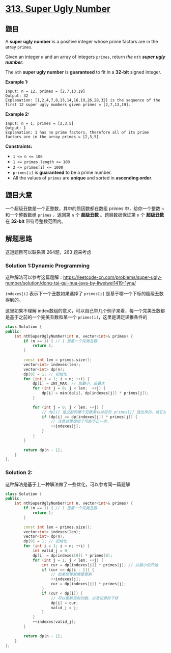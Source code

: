# [313. Super Ugly Number](https://leetcode-cn.com/problems/super-ugly-number/)

## 题目

A **super ugly number** is a positive integer whose prime factors are in the array `primes`.

Given an integer `n` and an array of integers `primes`, return *the* `nth` ***super ugly number***.

The `nth` **super ugly number** is **guaranteed** to fit in a **32-bit** signed integer.

 

**Example 1:**

```
Input: n = 12, primes = [2,7,13,19]
Output: 32
Explanation: [1,2,4,7,8,13,14,16,19,26,28,32] is the sequence of the first 12 super ugly numbers given primes = [2,7,13,19].
```

**Example 2:**

```
Input: n = 1, primes = [2,3,5]
Output: 1
Explanation: 1 has no prime factors, therefore all of its prime factors are in the array primes = [2,3,5].
```

 

**Constraints:**

- `1 <= n <= 106`
- `1 <= primes.length <= 100`
- `2 <= primes[i] <= 1000`
- `primes[i]` is **guaranteed** to be a prime number.
- All the values of `primes` are **unique** and sorted in **ascending order**.

## 题目大意

一个超级丑数是一个正整数，其中的质因数都在数组 primes 中，给你一个整数 `n` 和一个整数数组 `primes` ，返回第 `n` 个 **超级丑数** 。题目数据保证第 `n` 个 **超级丑数** 在 **32-bit** 带符号整数范围内。

## 解题思路

这道题目可以联系第 264题，263 题来考虑

### Solution 1:Dynamic Programming

这种解法可以参考这篇题解：https://leetcode-cn.com/problems/super-ugly-number/solution/dong-tai-gui-hua-java-by-liweiwei1419-1yna/

`indexes[i]` 表示下一个丑数如果选择了 `primes[i]` 是基于哪一个下标的超级丑数得到的。

这里如果不理解 index数组的意义，可以自己举几个例子来看，每一个完美丑数都是基于之前的一个完美丑数和某一个 `primes[i]`，这里是满足递推条件的

```c++
class Solution {
public:
    int nthSuperUglyNumber(int n, vector<int>& primes) {
        if (n == 1) { // 1 是第一个完美丑数
            return 1;
        }
        
        const int len = primes.size();
        vector<int> indexes(len);
        vector<int> dp(n);
        dp[0] = 1; // 初始化
        for (int i = 1; i < n; ++i) {
            dp[i] = INT_MAX; // 取最小，设最大
            for (int j = 0; j < len;  ++j) {
                dp[i] = min(dp[i], dp[indexes[j]] * primes[j]);
            }
            
            for (int j = 0; j < len; ++j) {
                // dp[i] 是之前的哪个丑数乘以对应的 primes[j] 选出来的，给它加 1，转移到下一个
                if (dp[i] == dp[indexes[j]] * primes[j]) {
                    // 注意这里增加了可能不止一次，
                    ++indexes[j];
                }
            }
        }
        
        return dp[n - 1];
    }
};
```

### Solution 2:

这种解法是基于上一种解法做了一些优化，可以参考同一篇题解

````c++
class Solution {
public:
    int nthSuperUglyNumber(int n, vector<int>& primes) {
        if (n == 1) { // 1 是第一个完美丑数
            return 1;
        }
        
        const int len = primes.size();
        vector<int> indexes(len);
        vector<int> dp(n);
        dp[0] = 1; // 初始化
        for (int i = 1; i < n; ++i) {
            int valid_j = 0;
            dp[i] = dp[indexes[0]] * primes[0];
            for (int j = 1; j < len; ++j) {
                int cur = dp[indexes[j]] * primes[j]; // 从最小的开始
                if (cur == dp[i - 1]) {
                    // 如果想等就需要更新
                    ++indexes[j];
                    cur = dp[indexes[j]] * primes[j];
                }
                if (cur < dp[i]) {
                    // 可以更新当前的数，以及记录的下标
                    dp[i] = cur;
                    valid_j = j;
                }
            }
            ++indexes[valid_j];
        }
        
        return dp[n - 1];
    }
};
````

